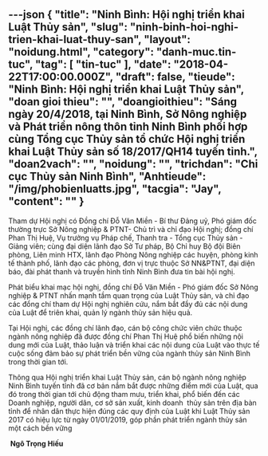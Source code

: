 ---json
{
    "title": "Ninh Bình: Hội nghị triển khai Luật Thủy sản",
    "slug": "ninh-binh-hoi-nghi-trien-khai-luat-thuy-san",
    "layout": "noidung.html",
    "category": "danh-muc.tin-tuc",
    "tag": [
        "tin-tuc"
    ],
    "date": "2018-04-22T17:00:00.000Z",
    "draft": false,
    "tieude": "Ninh Bình: Hội nghị triển khai Luật Thủy sản",
    "doan gioi thieu": "",
    "doangioithieu": "Sáng ngày 20/4/2018, tại Ninh Bình, Sở Nông nghiệp và Phát triển nông thôn tỉnh Ninh Bình phối hợp cùng Tổng cục Thủy sản tổ chức Hội nghị triển khai Luật Thủy sản số 18/2017/QH14 tuyến tỉnh.",
    "doan2vach": "",
    "noidung": "",
    "trichdan": "Chi cục Thủy sản Ninh Bình",
    "Anhtieude": "/img/phobienluatts.jpg",
    "tacgia": "Jay",
    "__content__": ""
}
---
<p><span style="font-size:14px">Tham dự Hội nghị c&oacute; Đồng ch&iacute; Đỗ Văn Miền - B&iacute; thư Đảng uỷ, Ph&oacute; gi&aacute;m đốc thường trực Sở N&ocirc;ng nghiệp &amp; PTNT- Chủ tr&igrave; v&agrave; chỉ đạo Hội nghị; đồng ch&iacute; Phan Thị Huệ, Vụ trưởng vụ Ph&aacute;p chế, Thanh tra - Tổng cục Thủy sản - Giảng vi&ecirc;n; c&ugrave;ng đại diện l&atilde;nh đạo Sở Tư ph&aacute;p, Bộ Chỉ huy Bộ đội Bi&ecirc;n ph&ograve;ng, Li&ecirc;n minh HTX, l&atilde;nh đạo Ph&ograve;ng N&ocirc;ng nghiệp c&aacute;c huyện, ph&ograve;ng kinh tế th&agrave;nh phố, l&atilde;nh đạo c&aacute;c ph&ograve;ng, đơn vị trực thuộc Sở NN&amp;PTNT, đại diện b&aacute;o, đ&agrave;i ph&aacute;t thanh v&agrave; truyền h&igrave;nh tỉnh Ninh B&igrave;nh đưa tin b&agrave;i hội nghị.</span></p>

<p><span style="font-size:14px">Ph&aacute;t biểu khai mạc hội nghị, đồng ch&iacute; Đỗ Văn Miền - Ph&oacute; gi&aacute;m đốc Sở N&ocirc;ng nghiệp &amp; PTNT nhấn mạnh tầm quan trọng của Luật Thủy sản, v&agrave; chỉ đạo c&aacute;c đồng ch&iacute; tham dự Hội nghị nghi&ecirc;n cứu, nắm bắt đầy đủ c&aacute;c nội dung của Luật để tri&ecirc;n khai, quản l&yacute; ng&agrave;nh thủy sản hiệu quả.</span></p>

<p><span style="font-size:14px">Tại Hội nghị, c&aacute;c đồng ch&iacute; l&atilde;nh đạo, c&aacute;n bộ c&ocirc;ng chức vi&ecirc;n chức thuộc ng&agrave;nh n&ocirc;ng nghiệp đ&atilde; được đồng ch&iacute; Phan Thị Huệ phổ biến những nội dung mới của Luật, thảo luận v&agrave; triển khai c&aacute;c nội dung của Luật v&agrave;o thực tế cuộc sống đảm bảo sự ph&aacute;t triển bền vững của ng&agrave;nh thủy sản Ninh B&igrave;nh trong thời gian tới.</span></p>

<p><span style="font-size:14px">Th&ocirc;ng qua Hội nghị triển khai Luật Thủy sản, c&aacute;n bộ ng&agrave;nh n&ocirc;ng nghiệp Ninh B&igrave;nh tuyến tỉnh đ&atilde; cơ bản nắm bắt được những điểm mới của Luật, qua đ&oacute; trong thời gian tới chủ động tham mưu, triển khai, phổ biến đến c&aacute;c Doanh nghiệp, người d&acirc;n, cơ sở sản xuất, kinh doanh &nbsp;thủy sản tr&ecirc;n địa b&agrave;n tỉnh để nh&acirc;n d&acirc;n thực hiện đ&uacute;ng c&aacute;c quy định của Luật khi Luật Thủy sản 2017 c&oacute; hiệu lực từ ng&agrave;y 01/01/2019, g&oacute;p phần ph&aacute;t triển ng&agrave;nh thủy sản một c&aacute;ch bền vững</span></p>

<p><span style="font-size:14px">&nbsp;<strong>Ng&ocirc; Trọng Hiếu</strong></span></p>
